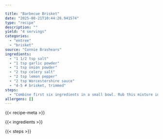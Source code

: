 ```yaml
---

title: "Barbecue Brisket"
date: "2025-08-21T10:44:26.941574"
type: "recipe"
description: ""
yield: "4 servings"
categories:
  - "entree"
  - "brisket"
source: "Connie Brashears"
ingredients:
  - "1 1/2 tsp salt"
  - "1 tsp garlic powder"
  - "1 tsp onion powder"
  - "2 tsp celery salt"
  - "2 tsp lemon pepper"
  - "2 tsp Worcestershire sauce"
  - "4-5 # brisket, trimmed"
steps:
  - "Combine first six ingredients in a small bowl. Rub this mixture into the brisket. Place the brisket in the center of a large piece of aluminum foil. Fold the foil around the meat to seal it. Bake the meat in a 225 degree oven for 6 hours. One tsp liquid smoke may be added to the spice mixture above, or after the meat has baked, you can smoke it on a smoker for 2 hours, removing it from the foil first."
allergens: []
---
```


{{< recipe-meta >}}

{{< ingredients >}}

{{< steps >}}

